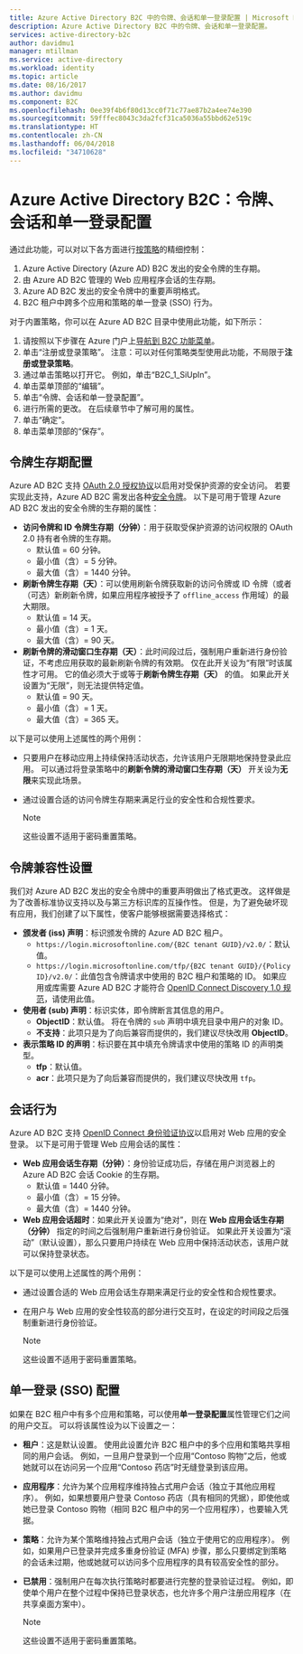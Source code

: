 ```yaml
---
title: Azure Active Directory B2C 中的令牌、会话和单一登录配置 | Microsoft Docs
description: Azure Active Directory B2C 中的令牌、会话和单一登录配置。
services: active-directory-b2c
author: davidmu1
manager: mtillman
ms.service: active-directory
ms.workload: identity
ms.topic: article
ms.date: 08/16/2017
ms.author: davidmu
ms.component: B2C
ms.openlocfilehash: 0ee39f4b6f80d13cc0f71c77ae87b2a4ee74e390
ms.sourcegitcommit: 59fffec8043c3da2fcf31ca5036a55bbd62e519c
ms.translationtype: HT
ms.contentlocale: zh-CN
ms.lasthandoff: 06/04/2018
ms.locfileid: "34710628"
---
```

# <a name="azure-active-directory-b2c-token-session-and-single-sign-on-configuration"></a>Azure Active Directory B2C：令牌、会话和单一登录配置

通过此功能，可以对以下各方面进行[按策略](active-directory-b2c-reference-policies.md)的精细控制：

1. Azure Active Directory (Azure AD) B2C 发出的安全令牌的生存期。
2. 由 Azure AD B2C 管理的 Web 应用程序会话的生存期。
3. Azure AD B2C 发出的安全令牌中的重要声明格式。
4. B2C 租户中跨多个应用和策略的单一登录 (SSO) 行为。

对于内置策略，你可以在 Azure AD B2C 目录中使用此功能，如下所示：

1. 请按照以下步骤在 Azure 门户上[导航到 B2C 功能菜单](active-directory-b2c-app-registration.md#navigate-to-b2c-settings)。
2. 单击“注册或登录策略”。 注意：可以对任何策略类型使用此功能，不局限于**注册或登录策略**。
3. 通过单击策略以打开它。 例如，单击“B2C_1_SiUpIn”。
4. 单击菜单顶部的“编辑”。
5. 单击“令牌、会话和单一登录配置”。
6. 进行所需的更改。 在后续章节中了解可用的属性。
7. 单击“确定”。
8. 单击菜单顶部的“保存”。

## <a name="token-lifetimes-configuration"></a>令牌生存期配置

Azure AD B2C 支持 [OAuth 2.0 授权协议](active-directory-b2c-reference-protocols.md)以启用对受保护资源的安全访问。 若要实现此支持，Azure AD B2C 需发出各种[安全令牌](active-directory-b2c-reference-tokens.md)。 以下是可用于管理 Azure AD B2C 发出的安全令牌的生存期的属性：

* **访问令牌和 ID 令牌生存期（分钟）**：用于获取受保护资源的访问权限的 OAuth 2.0 持有者令牌的生存期。
  * 默认值 = 60 分钟。
  * 最小值（含）= 5 分钟。
  * 最大值（含）= 1440 分钟。
* **刷新令牌生存期（天）**：可以使用刷新令牌获取新的访问令牌或 ID 令牌（或者（可选）新刷新令牌，如果应用程序被授予了 `offline_access` 作用域）的最大期限。
  * 默认值 = 14 天。
  * 最小值（含）= 1 天。
  * 最大值（含）= 90 天。
* **刷新令牌的滑动窗口生存期（天）**：此时间段过后，强制用户重新进行身份验证，不考虑应用获取的最新刷新令牌的有效期。 仅在此开关设为“有限”时该属性才可用。 它的值必须大于或等于**刷新令牌生存期（天）** 的值。 如果此开关设置为“无限”，则无法提供特定值。
  * 默认值 = 90 天。
  * 最小值（含）= 1 天。
  * 最大值（含）= 365 天。

以下是可以使用上述属性的两个用例：

* 只要用户在移动应用上持续保持活动状态，允许该用户无限期地保持登录此应用。 可以通过将登录策略中的**刷新令牌的滑动窗口生存期（天）** 开关设为**无限**来实现此场景。
* 通过设置合适的访问令牌生存期来满足行业的安全性和合规性要求。

    > [!NOTE]
    > 这些设置不适用于密码重置策略。
    > 
    > 

## <a name="token-compatibility-settings"></a>令牌兼容性设置

我们对 Azure AD B2C 发出的安全令牌中的重要声明做出了格式更改。 这样做是为了改善标准协议支持以及与第三方标识库的互操作性。 但是，为了避免破坏现有应用，我们创建了以下属性，使客户能够根据需要选择格式：

* **颁发者 (iss) 声明**：标识颁发令牌的 Azure AD B2C 租户。
  * `https://login.microsoftonline.com/{B2C tenant GUID}/v2.0/`：默认值。
  * `https://login.microsoftonline.com/tfp/{B2C tenant GUID}/{Policy ID}/v2.0/`：此值包含令牌请求中使用的 B2C 租户和策略的 ID。 如果应用或库需要 Azure AD B2C 才能符合 [OpenID Connect Discovery 1.0 规范](http://openid.net/specs/openid-connect-discovery-1_0.html)，请使用此值。
* **使用者 (sub) 声明**：标识实体，即令牌断言其信息的用户。
  * **ObjectID**：默认值。 将在令牌的 `sub` 声明中填充目录中用户的对象 ID。
  * **不支持**：此项只是为了向后兼容而提供的，我们建议尽快改用 **ObjectID**。
* **表示策略 ID 的声明**：标识要在其中填充令牌请求中使用的策略 ID 的声明类型。
  * **tfp**：默认值。
  * **acr**：此项只是为了向后兼容而提供的，我们建议尽快改用 `tfp`。

## <a name="session-behavior"></a>会话行为

Azure AD B2C 支持 [OpenID Connect 身份验证协议](active-directory-b2c-reference-oidc.md)以启用对 Web 应用的安全登录。 以下是可用于管理 Web 应用会话的属性：

* **Web 应用会话生存期（分钟）**：身份验证成功后，存储在用户浏览器上的 Azure AD B2C 会话 Cookie 的生存期。
  * 默认值 = 1440 分钟。
  * 最小值（含）= 15 分钟。
  * 最大值（含）= 1440 分钟。
* **Web 应用会话超时**：如果此开关设置为“绝对”，则在 **Web 应用会话生存期（分钟）** 指定的时间之后强制用户重新进行身份验证。 如果此开关设置为“滚动”（默认设置），那么只要用户持续在 Web 应用中保持活动状态，该用户就可以保持登录状态。

以下是可以使用上述属性的两个用例：

* 通过设置合适的 Web 应用会话生存期来满足行业的安全性和合规性要求。
* 在用户与 Web 应用的安全性较高的部分进行交互时，在设定的时间段之后强制重新进行身份验证。 

    > [!NOTE]
    > 这些设置不适用于密码重置策略。
    > 
    > 

## <a name="single-sign-on-sso-configuration"></a>单一登录 (SSO) 配置
如果在 B2C 租户中有多个应用和策略，可以使用**单一登录配置**属性管理它们之间的用户交互。 可以将该属性设为以下设置之一：

* **租户**：这是默认设置。 使用此设置允许 B2C 租户中的多个应用和策略共享相同的用户会话。 例如，一旦用户登录到一个应用“Contoso 购物”之后，他或她就可以在访问另一个应用“Contoso 药店”时无缝登录到该应用。
* **应用程序**：允许为某个应用程序维持独占式用户会话（独立于其他应用程序）。 例如，如果想要用户登录 Contoso 药店（具有相同的凭据），即使他或她已登录 Contoso 购物（相同 B2C 租户中的另一个应用程序），也要输入凭据。 
* **策略**：允许为某个策略维持独占式用户会话（独立于使用它的应用程序）。 例如，如果用户已登录并完成多重身份验证 (MFA) 步骤，那么只要绑定到策略的会话未过期，他或她就可以访问多个应用程序的具有较高安全性的部分。
* **已禁用**：强制用户在每次执行策略时都要进行完整的登录验证过程。 例如，即使单个用户在整个过程中保持已登录状态，也允许多个用户注册应用程序（在共享桌面方案中）。

    > [!NOTE]
    > 这些设置不适用于密码重置策略。
    > 
    > 

